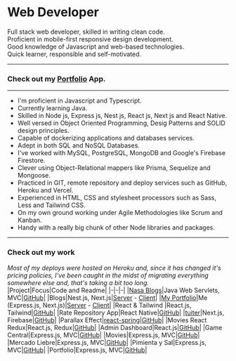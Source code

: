 # Web Developer

Full stack web developer, skilled in writing clean code.  
Proficient in mobile-first responsive design development.  
Good knowledge of Javascript and web-based technologies.  
Quick learner, responsible and self-motivated.  

---

### Check out my [Portfolio](https://my-portfolio-santiagoguastavino.vercel.app/) App.

---

- I'm proficient in Javascript and Typescript.
- Currently learning Java.
- Skilled in Node js, Express js, Nest js, React js, Next js and React Native.
- Well versed in Object Oriented Programming, Desig Patterns and SOLID design principles.
- Capable of dockerizing applications and databases services.
- Adept in both SQL and NoSQL Databases.
- I've worked with MySQL, PostgreSQL, MongoDB and Google's Firebase Firestore.
- Clever using Object-Relational mappers like Prisma, Sequelize and Mongoose.
- Practiced in GIT, remote repository and deploy services such as GitHub, Heroku and Vercel.
- Experienced in HTML, CSS and stylesheet processors such as Sass, Less and Tailwind CSS.
- On my own ground working under Agile Methodologies like Scrum and Kanban.
- Handy with a really big chunk of other Node libraries and packages.

---
### Check out my work  
_Most of my deploys were hosted on Heroku and, since it has changed it's pricing policies, I've been caught in the midst of migrating everything somewhere else and, that's taking a bit too long._  
|Project|Focus|Code and Readme|
|-|-|-|
|[Nasa Blogs](https://p01--nginx--wtcdmgvzxmxy.code.run/nasa/)|Java Web Servlets, MVC|[GitHub](https://github.com/santiagoGuastavino/Nasa-JSP)|
|Blogs|Nest.js, Next.js|[Server](https://github.com/santiagoGuastavino/blogs-mern-server) - [Client](https://github.com/santiagoGuastavino/blogs-mern-client)|
|[My Portfolio](https://my-portfolio-santiagoguastavino.vercel.app/)|Me (Express.js, Next.js)|[Server](https://github.com/santiagoGuastavino/my-portfolio-server) - [Client](https://github.com/santiagoGuastavino/my-portfolio)|
|React & Tailwind |React.js, Tailwind|[GitHub](https://github.com/santiagoGuastavino/react-tailwind)|
|Rate Repository App|React Native|[GitHub](https://github.com/santiagoGuastavino/rate-repository-app)|
|[tuiter](https://tuiter.vercel.app/)|Next.js, Firebase|[GitHub](https://github.com/santiagoGuastavino/tuiter)|
|Parallax Effect|[react-spring](https://react-spring.io/)|[GitHub](https://github.com/santiagoGuastavino/parallax-effect)|
|Movies React Redux|React.js, Redux|[GitHub](https://github.com/santiagoGuastavino/movies-react-redux)|
|Admin Dashboard|React.js|[GitHub](https://github.com/santiagoGuastavino/game-central-dashboard)|
|Game Central|Express.js, MVC|[GitHub](https://github.com/matiasncocco/grupo_6_GameCentral)|
|Movies|Express.js, MVC|[GitHub](https://github.com/santiagoGuastavino/movies)|
|Mercado Liebre|Express.js, MVC|[GitHub](https://github.com/santiagoGuastavino/mercadoLiebre)|
|Pimienta y Sal|Express.js, MVC|[GitHub](https://github.com/santiagoGuastavino/pimienta-y-sal)|
|Portfolio|Express.js, MVC|[GitHub](https://github.com/santiagoGuastavino/portfolio)|
